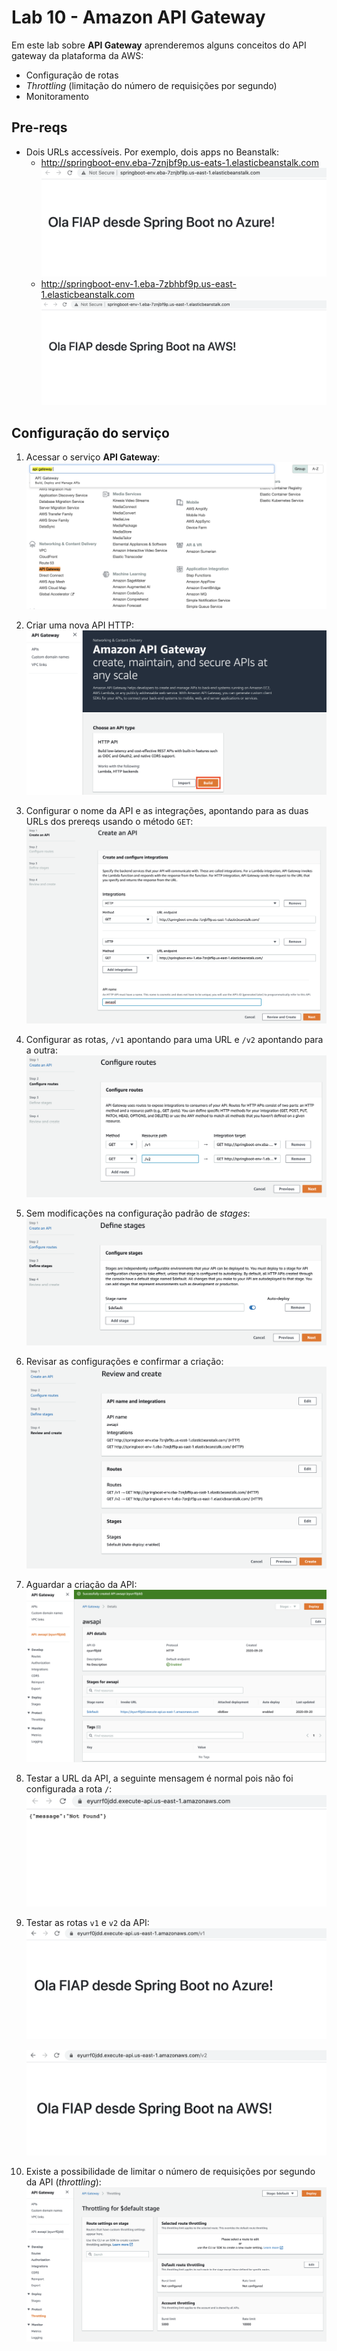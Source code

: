 # Lab 10 - Amazon API Gateway

Em este lab sobre **API Gateway** aprenderemos alguns conceitos do API gateway da plataforma da AWS:
 - Configuração de rotas
 - *Throttling* (limitação do número de requisições por segundo) 
 - Monitoramento
 
## Pre-reqs

- Dois URLs accessíveis. Por exemplo, dois apps no Beanstalk:
    * http://springboot-env.eba-7znjbf9p.us-eats-1.elasticbeanstalk.com
        ![](img/api1.png)
    * http://springboot-env-1.eba-7zbhbf9p.us-east-1.elasticbeanstalk.com
        ![](img/api2.png)


 ## Configuração do serviço
 
1. Acessar o serviço **API Gateway**:
   ![](img/api3.png)

2. Criar uma nova API HTTP:
   ![](img/api4.png)

3. Configurar o nome da API e as integrações, apontando para as duas URLs dos prereqs usando o método `GET`:
   ![](img/api5.png)
   
4. Configurar as rotas, `/v1` apontando para uma URL e `/v2` apontando para a outra:
   ![](img/api6.png)

5. Sem modificações na configuração padrão de *stages*:
   ![](img/api7.png)
   
6. Revisar as configurações e confirmar a criação:
   ![](img/api8.png)
   
7. Aguardar a criação da API:
   ![](img/api9.png)

8. Testar a URL da API, a seguinte mensagem é normal pois não foi configurada a rota `/`:
   ![](img/api10.png)

9. Testar as rotas `v1` e `v2` da API:
   ![](img/api11.png)
   
   ![](img/api12.png)

10. Existe a possibilidade de limitar o número de requisições por segundo da API (*throttling*):
   ![](img/api13.png)

